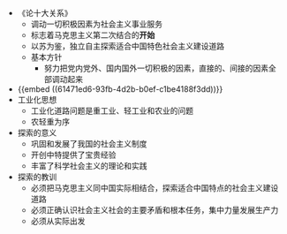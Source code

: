 - 《论十大关系》
	- 调动一切积极因素为社会主义事业服务
	- 标志着马克思主义第二次结合的**开始**
	- 以苏为鉴，独立自主探索适合中国特色社会主义建设道路
	- 基本方针
		- 努力把党内党外、国内国外一切积极的因素，直接的、间接的因素全部调动起来
- {{embed ((61471ed6-93fb-4d2b-b0ef-c1be4188f3dd))}}
- 工业化思想
	- 工业化道路问题是重工业、轻工业和农业的问题
	- 农轻重为序
- 探索的意义
	- 巩固和发展了我国的社会主义制度
	- 开创中特提供了宝贵经验
	- 丰富了科学社会主义的理论和实践
- 探索的教训
	- 必须把马克思主义同中国实际相结合，探索适合中国特点的社会主义建设道路
	- 必须正确认识社会主义社会的主要矛盾和根本任务，集中力量发展生产力
	- 必须从实际出发